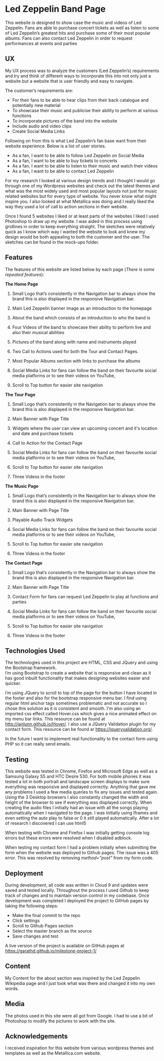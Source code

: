 # Led Zeppelin Band Page

This website is designed to show case the music and videos of Led Zeppelin.  Fans are able to purchase concert tickets as well as listen to some of Led Zeppelin’s greatest hits and purchase some of their most popular albums. Fans can also contact Led Zeppelin in order to request performances at events and parties


## UX

My UX process was to analyze the customers (Led Zeppelin’s) requirements and try and think of different ways to incorporate this into not only just a website but a website that is user friendly and easy to navigate.  

The customer’s requirements are: 

-   For their fans to be able to hear clips from their back catalogue and potentially new material
-   To showcase their music and publicise their ability to perform at various functions
-   To incorporate pictures of the band into the website
-   Include audio and video clips
-   Create Social Media Links

Following on from this is what Led Zeppelin’s fan base want from their website experience. Below is a list of user stories.

-	As a fan, I want to be able to follow Led Zeppelin on Social Media
-	As a fan, I want to be able to buy tickets to concerts
-	As a fan, I want to be able to listen to their music and watch their videos
-	As a fan, I want to be able to contact Led Zeppelin

For my research I looked at various design trends and I thought I would go through one of my Wordpress websites and check out the latest themes and what was the most widely used and most popular layouts not just for music related websites but for every type of website. You never know what might inspire you. I also looked at what Metallica was doing and I really liked the way they used a lot of call to action sections in their website. 

Once I found 5 websites I liked or at least parts of the websites I liked I used Photoshop to draw up my website. I was aided in this process using gridlines in order to keep everything straight. The sketches were relatively quick as I know which way I wanted the website to look and knew my design would be both appealing to both the customer and the user. The sketches can be found in the mock-ups folder.


## Features

The features of this website are listed below by each page (_There is some repeated features_): 


**The Home Page**

1.	Small Logo that’s consistently in the Navigation bar to always show the brand this is also displayed in the responsive Navigation bar.

2.	Main Led Zeppelin banner image as an introduction to the homepage

3.	About the band which consists of an introduction to who the band is

4.	Four Videos of the band to showcase their ability to perform live and also their musical abilities

5.	Pictures of the band along with name and instruments played

6.	Two Call to Actions used for both the Tour and Contact Pages.  

7.	Most Popular Albums section with links to purchase the albums

8.	Social Media Links for fans can follow the band on their favourite social media platforms or to see their videos on YouTube,

9.	Scroll to Top button for easier site navigation


**The Tour Page**

1.  Small Logo that’s consistently in the Navigation bar to always show the brand this is also displayed in the responsive Navigation bar.

2.  Main Banner with Page Title

3.  Widgets where the user can view an upcoming concert and it's location and date and purchase tickets

4.  Call to Action for the Contact Page

5.	Social Media Links for fans can follow the band on their favourite social media platforms or to see their videos on YouTube,

6.	Scroll to Top button for easier site navigation

7.  Three Videos in the footer


**The Music Page**

1.  Small Logo that’s consistently in the Navigation bar to always show the brand this is also displayed in the responsive Navigation bar.

2.  Main Banner with Page Title

3.  Playable Audio Track Widgets

4.	Social Media Links for fans can follow the band on their favourite social media platforms or to see their videos on YouTube,

5.	Scroll to Top button for easier site navigation

6.  Three Videos in the footer


**The Contact Page**

1.  Small Logo that’s consistently in the Navigation bar to always show the brand this is also displayed in the responsive Navigation bar.

2.  Main Banner with Page Title

3.  Contact Form for fans can request Led Zeppelin to play at functions and parties

4.	Social Media Links for fans can follow the band on their favourite social media platforms or to see their videos on YouTube,

5.	Scroll to Top button for easier site navigation

6.  Three Videos in the footer



## Technologies Used

The technologies used in this project are HTML, CSS and JQuery and using the Bootstrap framework.  
I’m using Bootstrap to create a website that is responsive and clean as it has good inbuilt functionality that makes designing websites easier and quicker.

I’m using JQuery to scroll to top of the page for the button I have located in the footer and also for the bootstrap responsive menu bar. I find using regular html anchor tags sometimes problematic and not accurate so I chose this solution as it is consistent and smooth. I'm also using an imported css effect called Hover.css which gives a nice animated effect on my menu bar links. This resource can be found at http://ianlunn.github.io/Hover/. I also use a JQuery Validation plugin for my contact form. This resource can be found ar https://jqueryvalidation.org/.

In the future I want to implement real functionality to the contact form using PHP so it can really send emails.


## Testing

This website was tested in Chrome, Firefox and Microsoft Edge as well as a Samsung Galaxy S5 and HTC Desire 530. For both mobile phones it was tested a lot in both portrait and landscape screen displays to make sure everything was responsive and displayed correctly. Anything that gave me any problems I used a few media queries to fix any issues and tested again. Using the 3 Desktop browsers I also constantly changed the width and height of the browser to see if everything was displayed correctly. 
When creating the audio files I initially had an issue with all the songs playing automatically when I navigated to the page. I was initially using Iframes and even setting the auto play to false or 0 it still played automatically. After a lot of research I discovered I can use html5 <audio> and this ended up working perfectly.
  
When testing with Chrome and Firefox I was initially getting console log errors but these errors were resolved when I disabled adblock.

When testing my contact form I had a problem initially when submitting the form when the website was deployed to Github pages. The issue was a 405 error. This was resolved by removing _method="post"_ from my form code.


## Deployment

During development, all code was written in Cloud 9 and updates were saved and tested locally. Throughout the process I used Github to keep track of changes and to maintain version control in my codebase. Once development was completed I deployed the project to GitHub pages by taking the following steps: 

- Make the final commit to the repo
- Click settings
- Scroll to Github Pages section
- Select the master branch as the source
- Save changes and test

A live version of the project is available on GitHub pages at https://garathd.github.io/milestone-project-1/


## Content

My Content for the about section was inspired by the Led Zeppelin Wikipedia page and I just took what was there and changed it into my own words.


## Media

The photos used in this site were all got from Google.  I had to use a bit of Photoshop to modify the pictures to work with the site. 


## Acknowledgements

I received inspiration for this website from various wordpress themes and templates as well as the Metallica.com website.
